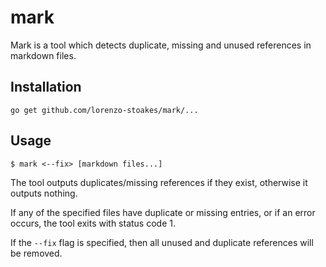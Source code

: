 # mark

Mark is a tool which detects duplicate, missing and unused references in
markdown files.

## Installation

```
go get github.com/lorenzo-stoakes/mark/...
```

## Usage

```
$ mark <--fix> [markdown files...]
```

The tool outputs duplicates/missing references if they exist, otherwise it
outputs nothing.

If any of the specified files have duplicate or missing entries, or if an error
occurs, the tool exits with status code 1.

If the `--fix` flag is specified, then all unused and duplicate references will
be removed.
